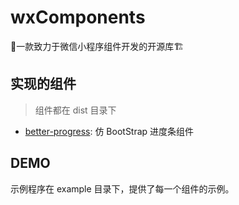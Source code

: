 # wxComponents

💄一款致力于微信小程序组件开发的开源库🏗

## 实现的组件

> 组件都在 dist 目录下

- [better-progress](./detail/better-progress.md): 仿 BootStrap 进度条组件

## DEMO

示例程序在 example 目录下，提供了每一个组件的示例。
